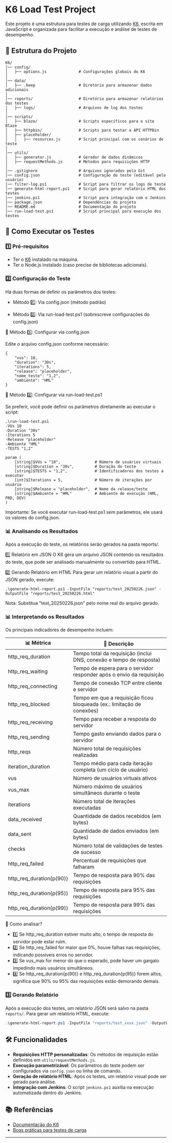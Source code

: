 # K6 Load Test Project

Este projeto é uma estrutura para testes de carga utilizando [K6](https://k6.io/), escrita em JavaScript e organizada para facilitar a execução e análise de testes de desempenho.

## 📁 Estrutura do Projeto

```
K6/
│── config/
│   ├── options.js              # Configurações globais do K6
│
│── data/
│   ├── .keep                   # Diretório para armazenar dados adicionais
│
│── reports/                    # Diretório para armazenar relatórios dos testes
│   ├── logs/                   # Arquivos de log dos testes
│
│── scripts/
│   ├── blaze/                  # Scripts específicos para o site Blaze
│   ├── httpbin/                # Scripts para testar a API HTTPBin
│   ├── placeholder/
│   │   ├── resources.js        # Script principal com os cenários de teste
│
│── utils/
│   ├── generator.js            # Gerador de dados dinâmicos
│   ├── requestMethods.js       # Métodos para requisições HTTP
│
│── .gitignore                  # Arquivos ignorados pelo Git
│── config.json                 # Configuração do teste (editável pelo usuário)
│── filter-log.ps1              # Script para filtrar os logs de teste
│── generate-html-report.ps1    # Script para gerar relatório HTML dos testes
│── jenkins.ps1                 # Script para integração com o Jenkins
│── package.json                # Dependências do projeto
│── README.md                   # Documentação do projeto
│── run-load-test.ps1           # Script principal para execução dos testes

```

## 🚀 Como Executar os Testes

### 1️⃣ Pré-requisitos
- Ter o [K6](https://k6.io/docs/getting-started/installation/) instalado na máquina.
- Ter o Node.js instalado (caso precise de bibliotecas adicionais).

### 2️⃣ Configuração do Teste


Há duas formas de definir os parâmetros dos testes:

- Método 1️⃣: Via config.json (método padrão)

- Método 2️⃣: Via run-load-test.ps1 (sobrescreve configurações do config.json)


📌 Método 1️⃣: Configurar via config.json

Edite o arquivo config.json conforme necessário:

```
{
    "vus": 10,
    "duration": "30s",
    "iterations": 5,
    "release": "placeholder",
    "nome_teste": "1,2",
    "ambiente": "HML"
}
```

📌 Método 2️⃣: Configurar via run-load-test.ps1

Se preferir, você pode definir os parâmetros diretamente ao executar o script:

```
.\run-load-test.ps1 
-VUs 10 
-Duration "30s" 
-Iterations 5 
-Release "placeholder" 
-Ambiente "HML" 
-TESTS "1,2"
```


```
param (
    [string]$VUs = "10",               # Número de usuários virtuais
    [string]$Duration = "30s",         # Duração do teste
    [string]$TESTS = "1,2",            # Identificadores dos testes a executar
    [int]$Iterations = 5,              # Número de iterações por usuário
    [string]$Release = "placeholder",  # Nome da release/teste
    [string]$Ambiente = "HML"          # Ambiente de execução (HML, PRD, DEV)
)
```

Importante: Se você executar run-load-test.ps1 sem parâmetros, ele usará os valores do config.json.


### 📊 Analisando os Resultados

Após a execução do teste, os relatórios serão gerados na pasta reports/.

1️⃣ Relatório em JSON
O K6 gera um arquivo JSON contendo os resultados do teste, que pode ser analisado manualmente ou convertido para HTML.

2️⃣ Gerando Relatório em HTML
Para gerar um relatório visual a partir do JSON gerado, execute:
```
.\generate-html-report.ps1 -InputFile "reports/test_20250226.json" -OutputFile "reports/test_20250226.html"
```
Nota: Substitua "test_20250226.json" pelo nome real do arquivo gerado.


### 📊 Interpretando os Resultados

Os principais indicadores de desempenho incluem:

| 📊 Métrica                       | 📌 Descrição                                                             |
|----------------------------------|--------------------------------------------------------------------------|
| http_req_duration                | Tempo total da requisição (inclui DNS, conexão e tempo de resposta)       |
| http_req_waiting                 | Tempo de espera para o servidor responder após o envio da requisição      |
| http_req_connecting              | Tempo de conexão TCP entre cliente e servidor                             |
| http_req_blocked                 | Tempo em que a requisição ficou bloqueada (ex.: limitação de conexões)    |
| http_req_receiving               | Tempo para receber a resposta do servidor                                 |
| http_req_sending                 | Tempo gasto enviando dados para o servidor                                |
| http_reqs                        | Número total de requisições realizadas                                    |
| iteration_duration               | Tempo médio para cada iteração completa (um ciclo de usuário)             |
| vus                              | Número de usuários virtuais ativos                                        |
| vus_max                          | Número máximo de usuários simultâneos durante o teste                     |
| iterations                       | Número total de iterações executadas                                      |
| data_received                    | Quantidade de dados recebidos (em bytes)                                  |
| data_sent                        | Quantidade de dados enviados (em bytes)                                   |
| checks                           | Número total de validações de testes de sucesso                           |
| http_req_failed                  | Percentual de requisições que falharam                                    |
| http_req_duration{p(90)}         | Tempo de resposta para 90% das requisições                                |
| http_req_duration{p(95)}         | Tempo de resposta para 95% das requisições                                |
| http_req_duration{p(99)}         | Tempo de resposta para 99% das requisições                                |


🎯 Como analisar?
- 1️⃣ Se http_req_duration estiver muito alto, o tempo de resposta do servidor pode estar ruim.
- 2️⃣ Se http_req_failed for maior que 0%, houve falhas nas requisições, indicando possíveis erros no servidor.
- 3️⃣ Se vus_max for menor do que o esperado, pode haver um gargalo impedindo mais usuários simultâneos.
- 4️⃣ Se http_req_duration{p(90)} e http_req_duration{p(95)} forem altos, significa que 90% ou 95% das requisições estão demorando demais.


### 3️⃣ Gerando Relatório

Após a execução dos testes, um relatório JSON será salvo na pasta `reports/`. Para gerar um relatório HTML, execute:
```powershell
.\generate-html-report.ps1 -InputFile "reports/test_xxxx.json" -OutputFile "reports/test_xxxx.html"
```

## 🛠 Funcionalidades

- **Requisições HTTP personalizadas**: Os métodos de requisição estão definidos em `utils/requestMethods.js`.
- **Execução parametrizável**: Os parâmetros do teste podem ser configurados via `config.json` ou linha de comando.
- **Geração de relatório HTML**: Após os testes, um relatório visual pode ser gerado para análise.
- **Integração com Jenkins**: O script `jenkins.ps1` auxilia na execução automatizada dentro do Jenkins.


## 📚 Referências
- [Documentação do K6](https://k6.io/docs/)
- [Boas práticas para testes de carga](https://k6.io/docs/testing-guides/best-practices-load-testing/)

---
